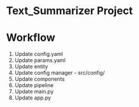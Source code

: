 # Text_Summarizer Project

# Workflow

1. Update config.yaml
2. Update params.yaml
3. Update entity
4. Update config manager - src/config/
5. Update components
6. Update pipeline
7. Update main.py
8. Update app.py